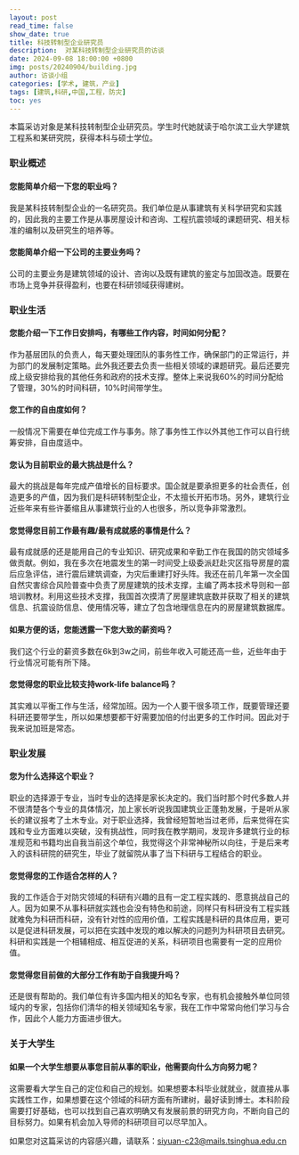 ```yaml
---
layout: post
read_time: false
show_date: true
title: 科技转制型企业研究员
description:  对某科技转制型企业研究员的访谈
date: 2024-09-08 18:00:00 +0800
img: posts/20240904/building.jpg
author: 访谈小组
categories: [学术, 建筑，产业]
tags: [建筑,科研,中国,工程，防灾]
toc: yes
---
```

本篇采访对象是某科技转制型企业研究员。学生时代她就读于哈尔滨工业大学建筑工程系和某研究院，获得本科与硕士学位。

### 职业概述

#### 您能简单介绍一下您的职业吗？
我是某科技转制型企业的一名研究员。我们单位是从事建筑有关科学研究和实践的，因此我的主要工作是从事房屋设计和咨询、工程抗震领域的课题研究、相关标准的编制以及研究生的培养等。

#### 您能简单介绍一下公司的主要业务吗？
公司的主要业务是建筑领域的设计、咨询以及既有建筑的鉴定与加固改造。既要在市场上竞争并获得盈利，也要在科研领域获得建树。


### 职业生活

#### 您能介绍一下工作日安排吗，有哪些工作内容，时间如何分配？
作为基层团队的负责人，每天要处理团队的事务性工作，确保部门的正常运行，并为部门的发展制定策略。此外我还要去负责一些相关领域的课题研究。最后还要完成上级安排给我的其他任务和政府的技术支撑。整体上来说我60%的时间分配给了管理，30%的时间科研，10%时间带学生。

#### 您工作的自由度如何？
一般情况下需要在单位完成工作与事务。除了事务性工作以外其他工作可以自行统筹安排，自由度适中。

#### 您认为目前职业的最大挑战是什么？
最大的挑战是每年完成产值增长的目标要求。国企就是要承担更多的社会责任，创造更多的产值，因为我们是科研转制型企业，不太擅长开拓市场。另外，建筑行业近些年来有些许萎缩且从事建筑行业的人也很多，所以竞争非常激烈。

#### 您觉得您目前工作最有趣/最有成就感的事情是什么？
最有成就感的还是能用自己的专业知识、研究成果和辛勤工作在我国的防灾领域多做贡献。例如，我在多次在地震发生的第一时间受上级委派赶赴灾区指导房屋的震后应急评估，进行震后建筑调查，为灾后重建打好头阵。我还在前几年第一次全国自然灾害综合风险普查中负责了房屋建筑的技术支撑，主编了两本技术导则和一部培训教材。利用这些技术支撑，我国首次摸清了房屋建筑底数并获取了相关的建筑信息、抗震设防信息、使用情况等，建立了包含地理信息在内的房屋建筑数据库。

#### 如果方便的话，您能透露一下您大致的薪资吗？
我们这个行业的薪资多数在6k到3w之间，前些年收入可能还高一些，近些年由于行业情况可能有所下降。

#### 您觉得您的职业比较支持work-life balance吗？
其实难以平衡工作与生活，经常加班。因为一个人要干很多项工作，既要管理还要科研还要带学生，所以如果想要都干好需要加倍的付出更多的工作时间。因此对于我来说加班是常态。

### 职业发展

#### 您为什么选择这个职业？
职业的选择源于专业，当时专业的选择是家长决定的。我们当时那个时代多数人并不很清楚各个专业的具体情况，加上家长听说我国建筑业正蓬勃发展，于是听从家长的建议报考了土木专业。对于职业选择，我曾经短暂地当过老师，后来觉得在实践和专业方面难以突破，没有挑战性，同时我在教学期间，发现许多建筑行业的标准规范和书籍均出自我当前这个单位，我觉得这个非常神秘所以向往，于是后来考入的该科研院的研究生，毕业了就留院从事了当下科研与工程结合的职业。

#### 您觉得您的工作适合怎样的人？
我的工作适合于对防灾领域的科研有兴趣的且有一定工程实践的、愿意挑战自己的人。因为如果不从事科研就实践也会没有特色和前途，同样只有科研没有工程实践就难免为科研而科研，没有针对性的应用价值，工程实践是科研的具体应用，更可以是促进科研发展，可以把在实践中发现的难以解决的问题列为科研项目去研究。科研和实践是一个相辅相成、相互促进的关系，科研项目也需要有一定的应用价值。

#### 您觉得您目前做的大部分工作有助于自我提升吗？
还是很有帮助的。我们单位有许多国内相关的知名专家，也有机会接触外单位同领域内的专家，包括你们清华的相关领域知名专家，我在工作中常常向他们学习与合作，因此个人能力方面进步很大。

### 关于大学生

#### 如果一个大学生想要从事您目前从事的职业，他需要向什么方向努力呢？
这需要看大学生自己的定位和自己的规划。如果想要本科毕业就就业，就直接从事实践性工作，如果想要在这个领域的科研方面有所建树，最好读到博士。本科阶段需要打好基础，也可以找到自己喜欢明确又有发展前景的研究方向，不断向自己的目标努力。如果有机会加入导师的科研项目可以尽早加入。

如果您对这篇采访的内容感兴趣，请联系：siyuan-c23@mails.tsinghua.edu.cn